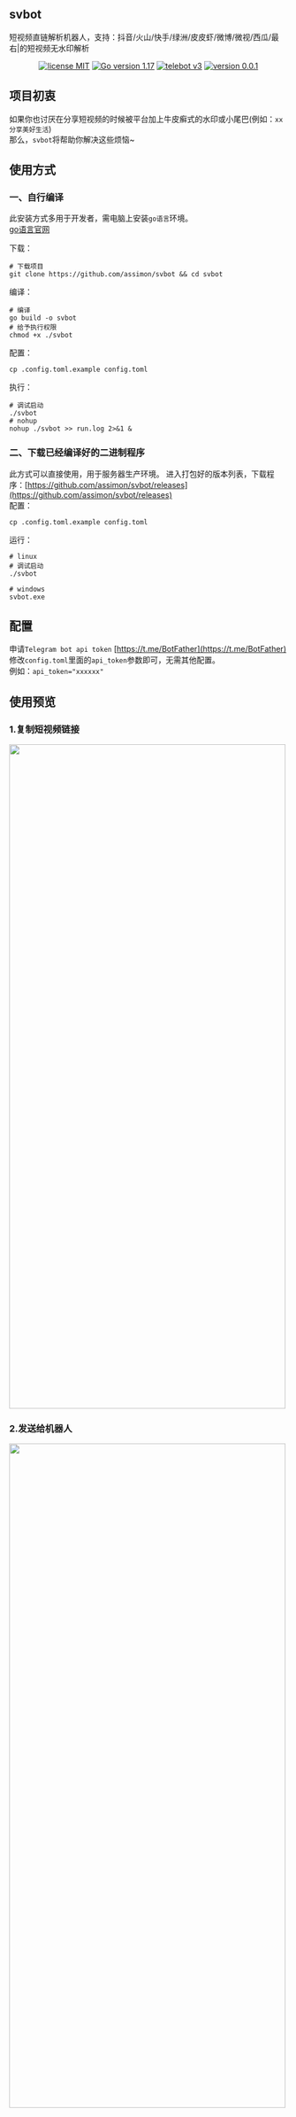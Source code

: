 
## svbot

短视频直链解析机器人，支持：抖音/火山/快手/绿洲/皮皮虾/微博/微视/西瓜/最右|的短视频无水印解析

<p align="center">
<a href="https://opensource.org/licenses/MIT"><img src="https://img.shields.io/badge/license-MIT-blue" alt="license MIT"></a>
<a href="https://golang.org"><img src="https://img.shields.io/badge/Golang-1.17-red" alt="Go version 1.17"></a>
<a href="https://github.com/tucnak/telebot"><img src="https://img.shields.io/badge/Telebot Framework-v3-lightgrey" alt="telebot v3"></a>
<a href="https://github.com/assimon/svbot/releases"><img src="https://img.shields.io/badge/version-0.0.1-green" alt="version 0.0.1"></a>
</p>


## 项目初衷
如果你也讨厌在分享短视频的时候被平台加上牛皮癣式的水印或小尾巴(例如：`xx分享美好生活`)      
那么，`svbot`将帮助你解决这些烦恼~   

## 使用方式

### 一、自行编译
此安装方式多用于开发者，需电脑上安装`go语言`环境。   
[go语言官网](https://golang.org/)

下载：
```shell
# 下载项目
git clone https://github.com/assimon/svbot && cd svbot
```
编译：
```shell
# 编译
go build -o svbot
# 给予执行权限
chmod +x ./svbot
```
配置：
```shell
cp .config.toml.example config.toml
```
执行：
```shell
# 调试启动
./svbot
# nohup 
nohup ./svbot >> run.log 2>&1 &
```

### 二、下载已经编译好的二进制程序
此方式可以直接使用，用于服务器生产环境。
进入打包好的版本列表，下载程序：[https://github.com/assimon/svbot/releases](https://github.com/assimon/svbot/releases)    
配置：
```shell
cp .config.toml.example config.toml
```
运行：
```shell
# linux
# 调试启动
./svbot

# windows
svbot.exe
```

## 配置
申请`Telegram bot api token` [https://t.me/BotFather](https://t.me/BotFather)     
修改`config.toml`里面的`api_token`参数即可，无需其他配置。       
例如：`api_token="xxxxxx"`     

## 使用预览
### 1.复制短视频链接
<img src=/wiki/copy_url.gif width=500 height=1200 />

### 2.发送给机器人
<img src=/wiki/video.gif width=500 height=1200 />

